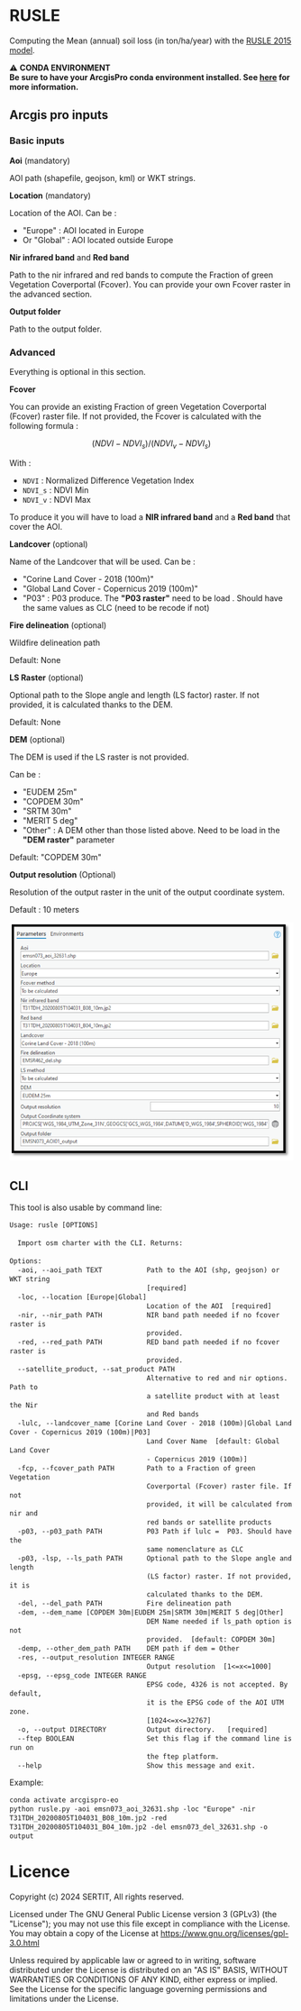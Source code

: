 # RUSLE
Computing the Mean (annual) soil loss (in ton/ha/year) with the [RUSLE 2015 model](https://web.jrc.ec.europa.eu/policy-model-inventory/explore/models/model-rusle2015/).

:warning: **CONDA ENVIRONMENT**  
**Be sure to have your ArcgisPro conda environment installed.
See [here](https://git.unistra.fr/sertit/arcgis-pro/sertit-eo-conda-environment) for more information.**


## Arcgis pro inputs

### Basic inputs

**Aoi** (mandatory)

AOI path (shapefile, geojson, kml) or WKT strings.

**Location** (mandatory)

Location of the AOI.
Can be :
- "Europe" : AOI located in Europe
- Or "Global" : AOI located outside Europe

**Nir infrared band** and **Red band**

Path to the nir infrared and red bands to compute the Fraction of green Vegetation Coverportal (Fcover). 
You can provide your own Fcover raster in the advanced section.

**Output folder**

Path to the output folder.

### Advanced

Everything is optional in this section.

**Fcover**

You can provide an existing Fraction of green Vegetation Coverportal (Fcover) raster file.
If not provided, the Fcover is calculated  with the following formula :

```math
(NDVI - NDVI_s)/(NDVI_v - NDVI_s)
```

With :
- `NDVI` : Normalized Difference Vegetation Index
- `NDVI_s` : NDVI Min
- `NDVI_v` : NDVI Max

To produce it you will have to load a **NIR infrared band** and a **Red band** that cover the AOI.

**Landcover** (optional)

Name of the Landcover that will be used.
Can be :
- "Corine Land Cover - 2018 (100m)"
- "Global Land Cover - Copernicus 2019 (100m)"
- "P03" : P03 produce. The **"P03 raster"** need to be load . Should have the same values as CLC (need to be recode if not)

**Fire delineation** (optional)

Wildfire delineation path

Default: None

**LS Raster** (optional)

Optional path to the Slope angle and length (LS factor) raster. If not provided, it is calculated thanks to the DEM.

Default: None

**DEM** (optional)

The DEM is used if the LS raster is not provided.

Can be :
- "EUDEM 25m"
- "COPDEM 30m"
- "SRTM 30m"
- "MERIT 5 deg"
- "Other" : A DEM other than those listed above. Need to be load in the **"DEM raster"** parameter

Default: "COPDEM 30m"

**Output resolution** (Optional)

Resolution of the output raster in the unit of the output coordinate system. 

Default : 10 meters

![Arcgis  pro toolbox](Arcgis_pro_Toolbox.PNG)


## CLI

This tool is also usable by command line:
```shell
Usage: rusle [OPTIONS]

  Import osm charter with the CLI. Returns:

Options:
  -aoi, --aoi_path TEXT           Path to the AOI (shp, geojson) or WKT string
                                  [required]
  -loc, --location [Europe|Global]
                                  Location of the AOI  [required]
  -nir, --nir_path PATH           NIR band path needed if no fcover raster is
                                  provided.
  -red, --red_path PATH           RED band path needed if no fcover raster is
                                  provided.
  --satellite_product, --sat_product PATH
                                  Alternative to red and nir options. Path to
                                  a satellite product with at least the Nir
                                  and Red bands
  -lulc, --landcover_name [Corine Land Cover - 2018 (100m)|Global Land Cover - Copernicus 2019 (100m)|P03]
                                  Land Cover Name  [default: Global Land Cover
                                  - Copernicus 2019 (100m)]
  -fcp, --fcover_path PATH        Path to a Fraction of green Vegetation
                                  Coverportal (Fcover) raster file. If not
                                  provided, it will be calculated from nir and
                                  red bands or satellite products
  -p03, --p03_path PATH           P03 Path if lulc =  P03. Should have the
                                  same nomenclature as CLC
  -p03, -lsp, --ls_path PATH      Optional path to the Slope angle and length
                                  (LS factor) raster. If not provided, it is
                                  calculated thanks to the DEM.
  -del, --del_path PATH           Fire delineation path
  -dem, --dem_name [COPDEM 30m|EUDEM 25m|SRTM 30m|MERIT 5 deg|Other]
                                  DEM Name needed if ls_path option is not
                                  provided.  [default: COPDEM 30m]
  -demp, --other_dem_path PATH    DEM path if dem = Other
  -res, --output_resolution INTEGER RANGE
                                  Output resolution  [1<=x<=1000]
  -epsg, --epsg_code INTEGER RANGE
                                  EPSG code, 4326 is not accepted. By default,
                                  it is the EPSG code of the AOI UTM zone.
                                  [1024<=x<=32767]
  -o, --output DIRECTORY          Output directory.   [required]
  --ftep BOOLEAN                  Set this flag if the command line is run on
                                  the ftep platform.
  --help                          Show this message and exit.
```

Example:
```shell
conda activate arcgispro-eo
python rusle.py -aoi emsn073_aoi_32631.shp -loc "Europe" -nir T31TDH_20200805T104031_B08_10m.jp2 -red T31TDH_20200805T104031_B04_10m.jp2 -del emsn073_del_32631.shp -o output
```

# Licence 

Copyright (c) 2024 SERTIT, All rights reserved.

Licensed under The GNU General Public License version 3 (GPLv3) (the "License"); you may not use this file except in compliance with the License. You may obtain a copy of the License at https://www.gnu.org/licenses/gpl-3.0.html

Unless required by applicable law or agreed to in writing, software distributed under the License is distributed on an "AS IS" BASIS, WITHOUT WARRANTIES OR CONDITIONS OF ANY KIND, either express or implied. See the License for the specific language governing permissions and limitations under the License.
